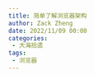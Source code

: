 ```yaml
---
title: 简单了解浏览器架构
author: Zack Zheng
date: 2022/11/09 00:00
categories:
 - 大海拾遗
tags:
 - 浏览器
---
```



<simple-img src="简单了解浏览器架构.png" />
